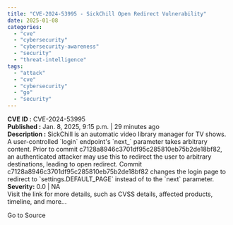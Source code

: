 ```yaml
---
title: "CVE-2024-53995 - SickChill Open Redirect Vulnerability"
date: 2025-01-08
categories: 
  - "cve"
  - "cybersecurity"
  - "cybersecurity-awareness"
  - "security"
  - "threat-intelligence"
tags: 
  - "attack"
  - "cve"
  - "cybersecurity"
  - "go"
  - "security"
---
```


**CVE ID :** CVE-2024-53995  
**Published :** Jan. 8, 2025, 9:15 p.m. | 29 minutes ago  
**Description :** SickChill is an automatic video library manager for TV shows. A user-controlled \`login\` endpoint's \`next\_\` parameter takes arbitrary content. Prior to commit c7128a8946c3701df95c285810eb75b2de18bf82, an authenticated attacker may use this to redirect the user to arbitrary destinations, leading to open redirect. Commit c7128a8946c3701df95c285810eb75b2de18bf82 changes the login page to redirect to \`settings.DEFAULT\_PAGE\` instead of to the \`next\` parameter.  
**Severity:** 0.0 | NA  
Visit the link for more details, such as CVSS details, affected products, timeline, and more...

Go to Source
